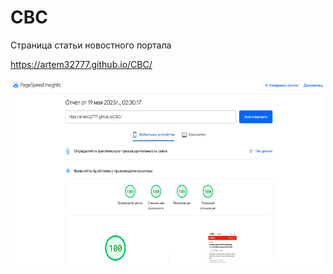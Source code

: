 # CBC
Страница статьи новостного портала

https://artem32777.github.io/CBC/

<img width="500" height="300" src="https://raw.githubusercontent.com/artem32777/CBC/main/img/cbc-stats.jpg">
